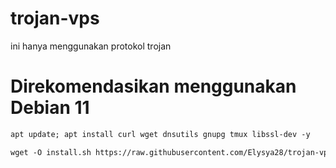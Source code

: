# trojan-vps
ini hanya menggunakan protokol trojan

# Direkomendasikan menggunakan Debian 11

  ```html
 apt update; apt install curl wget dnsutils gnupg tmux libssl-dev -y
 ```

  ```html
wget -O install.sh https://raw.githubusercontent.com/Elysya28/trojan-vps/main/install.sh; chmod +x install.sh; ./install.sh; sed -i 's/\r$//' /root/trojan-manager/*.sh; /root/trojan-manager/main.sh
 ```
